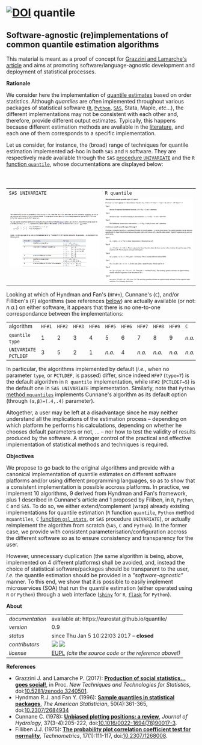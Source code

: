 [![DOI](https://zenodo.org/badge/DOI/10.5281/zenodo.322313.svg)](https://doi.org/10.5281/zenodo.322313)
quantile
======

Software-agnostic (re)implementations of common quantile estimation algorithms
---

This material is meant as a proof of concept for [Grazzini and Lamarche's article](#References) and aims at promoting software/language-agnostic development and deployment of statistical processes. 

**Rationale**

We consider here the implementation of [quantile estimates](http://www.math.ntu.edu.tw/~hchen/teaching/LargeSample/notes/noteorder.pdf) based on order statistics. 
Although _quantiles_ are often implemented throughout various packages of statistical software ([`R`](https://www.r-project.org), [`Python`](https://www.python.org), [`SAS`](http://www.sas.com/), Stata, Maple, _etc_...), the different implementations may not be consistent with each other and, therefore, provide different output estimates. 
Typically, this happens because different estimation methods are available in the [literature](http://mathworld.wolfram.com/Quantile.html), and each one of them corresponds to a specific implementation. 

Let us consider, for instance, the (broad) range of techniques for quantile estimation implemented ad-hoc in both `SAS` and `R` software. They are respectively made available through the `SAS` [procedure `UNIVARIATE`](http://support.sas.com/documentation/cdl/en/procstat/66703/HTML/default/viewer.htm#procstat_univariate_syntax01.htm) and the `R` [function `quantile`](http://stat.ethz.ch/R-manual/R-devel/library/stats/html/quantile.html), whose documentations are displayed below: 

<table>
<header>
<td align="centre"><code>SAS UNIVARIATE</code></td>
<td align="centre"><code>R quantile</code></td>
</header>
<tr>
<td><kbd><img src="docs/doc_sas.png" alt="doc SAS" width="400"> </kbd></td>
<td><kbd><img src="docs/doc_r.png" alt="doc R" width="400"> </kbd></td>
</tr>
</table>

Looking at which of Hyndman and Fan's (<code>HF&num;n</code>), Cunnane's (<code>C</code>), and/or Filliben's (<code>F</code>) algorithms (see references [below](#References)) are actually available (or not: <i>n.a.</i>) on either software, it appears that there is no one-to-one correspondance between the implementations:
<table>
<tr>
<td>algorithm</td>
<td align="centre"><code>HF&num;1</code></td> <td align="centre"><code>HF&num;2</code></td> 
<td align="centre"><code>HF&num;3</code></td> <td align="centre"><code>HF&num;4</code></td> 
<td align="centre"><code>HF&num;5</code></td> <td align="centre"><code>HF&num;6</code></td>
<td align="centre"><code>HF&num;7</code></td> <td align="centre"><code>HF&num;8</code></td> 
<td align="centre"><code>HF&num;9</code></td> <td align="centre"><code>C</code></td> 
<td align="centre"><code>F</code></td> 
</tr>
<tr>
<td><code>quantile type</code></td>
<td align="centre"> 1 </td> <td align="centre"> 2 </td> 
<td align="centre"> 3 </td> <td align="centre"> 4 </td> 
<td align="centre"> 5 </td>  <td align="centre"> 6 </td> 
<td align="centre"> 7 </td> <td align="centre"> 8 </td> 
<td align="centre"> 9 </td> <td align="centre"> <i>n.a.</i> </td> 
<td align="centre"> <i>n.a.</i> </td>
</tr>
<tr>
<td><code>UNIVARIATE PCTLDEF</code></td>
<td align="centre"> 3</td> <td align="centre"> 5</td> 
<td align="centre"> 2 </td> <td align="centre"> 1 </td> 
<td align="centre"> <i>n.a.</i> </td> <td align="centre"> 4 </td> 
<td align="centre"> <i>n.a.</i> </td> <td align="centre"> <i>n.a.</i> </td> 
<td align="centre"> <i>n.a.</i> </td> <td align="centre"> <i>n.a.</i> </td> 
<td align="centre"> <i>n.a.</i> </td>
</tr>
</table>

In particular, the algorithms implemented by default (_i.e._, when no parameter `type`, or `PCTLDEF`, is passed) differ, since indeed <code>HF&num;7</code> (`type=7`) is the default algorithm in `R quantile` implementation, while <code>HF&num;2</code> (`PCTLDEF=5`) is the default one in `SAS UNIVARIATE` implementation. Similarly, note that `Python` [method `mquantiles`](http://docs.scipy.org/doc/scipy/reference/generated/scipy.stats.mstats.mquantiles.html) implements  Cunnane's algorithm as its default option (through <code>(&alpha;,&beta;)=(.4,.4)</code> parameter). 

Altogether, a user may be left at a disadvantage since he may neither understand all the implications of the estimation process &ndash; depending on which platform he performs his calculations, depending on whether he chooses default parameters or not, ... &ndash; nor how to test the validity of results produced by the software. A stronger control of the practical and effective implementation of statistical methods and techniques is required. 

**Objectives**

We propose to go back to the original algorithms and provide with a canonical implementation of quantile estimates on different software platforms and/or using different programming languages, so as to show that a consistent implementation is possible accross platforms. In practice, we implement 10 algorithms, 9 derived from Hyndman and Fan's framework, plus 1 described in Cunnane's article and 1 proposed by Filiben, in `R`, `Python`, `C` and `SAS`. To do so, we either extend/complement (wrap) already existing implementations for quantile estimation (`R` function `quantile`, `Python` method `mquantiles`, `C` [function `gsl_stats`](https://www.gnu.org/software/gsl/manual/html_node/Median-and-Percentiles.html), or `SAS` procedure `UNIVARIATE`), or actually reimplement the algorithm from scratch (`SAS`, `C` and `Python`). In the former case, we provide with consistent parameterisation/configuration accross the different software so as to ensure consistency and transparency for the user.

However, unnecessary duplication (the same algorithm is being, above, implemented on 4 different platforms) shall be avoided, and, instead the choice of statistical software/packages should be transparent to the user, _i.e._ the quantile estimation should be provided in a _"software-agnostic"_ manner. To this end, we show that it is possible to easily implement microservices (SOA) that run the quantile estimation (either operated using `R` or `Python`) through a web interface ([`shiny`](https://shiny.rstudio.com/) for `R`, [`flask`](http://flask.pocoo.org/) for `Python`).

**<a name="About"></a>About**

<table align="center">
    <tr> <td align="left"><i>documentation</i></td> <td align="left">available at: https://eurostat.github.io/quantile/</td> </tr> 
    <tr> <td align="left"><i>version</i></td> <td align="left">0.9</td> </tr> 
    <tr> <td align="left"><i>status</i></td> <td align="left">since Thu Jan 5 10:22:03 2017 &ndash; <b>closed</b> </td> </tr> 
    <tr> <td align="left"><i>contributors</i></td> 
    <td align="left" valign="middle">
<a href="https://github.com/gjacopo"><img src="https://github.com/gjacopo.png" width="40"></a>
<a href="https://github.com/pierre-lamarche"><img src="https://github.com/pierre-lamarche.png" width="40"></a>
</td> </tr> 
    <tr> <td align="left"><i>license</i></td> <td align="left"><a href="https://joinup.ec.europa.eu/sites/default/files/eupl1.1.-licence-en_0.pdfEUPL">EUPL</a>  <i>(cite the source code or the reference above!)</i> </td> </tr> 
</table>

**<a name="References"></a>References**

* Grazzini J. and Lamarche P. (2017): [**Production of social statistics... goes social!**](https://www.conference-service.com/NTTS2017/documents/agenda/data/abstracts/abstract_124.html), in Proc. _New Techniques and Technologies for Statistics_, doi:[10.5281/zenodo.3240501](https://dx.doi.org/10.5281/zenodo.3240501).
* Hyndman R.J. and Fan Y. (1996): [**Sample quantiles in statistical packages**](https://www.amherst.edu/media/view/129116/original/Sample+Quantiles.pdf), _The American Statistician_, 50(4):361-365, doi:[10.2307/2684934](http://www.jstor.org/stable/2684934)
* Cunnane C. (1978): [**Unbiased plotting positions: a review**](http://www.sciencedirect.com/science/article/pii/0022169478900173), _Journal of Hydrology_, 37(3-4):205-222, doi:[10.1016/0022-1694(78)90017-3](https://dx.doi.org/10.1016/0022-1694(78)90017-3).
* Filliben J.J. (1975): [**The probability plot correlation coefficient test for normality**](http://www1.cmc.edu/pages/faculty/MONeill/Math152/Handouts/filliben.pdf), _Technometrics_, 17(1):111-117, doi:[10.2307/1268008](https://dx.doi.org/10.2307/1268008).
